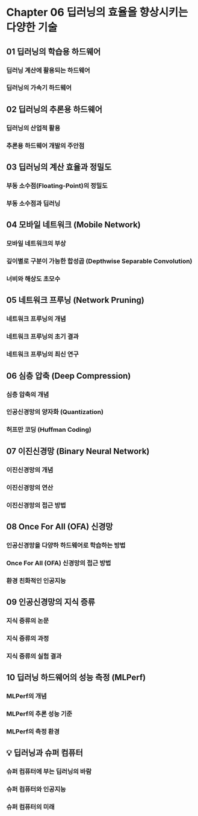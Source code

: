 # Chapter 06 딥러닝의 효율을 향상시키는 다양한 기술
## 01 딥러닝의 학습용 하드웨어
### 딥러닝 계산에 활용되는 하드웨어

### 딥러닝의 가속기 하드웨어

## 02 딥러닝의 추론용 하드웨어
### 딥러닝의 산업적 활용

### 추론용 하드웨어 개발의 주안점

## 03 딥러닝의 계산 효율과 정밀도
### 부동 소수점(Floating-Point)의 정밀도

### 부동 소수점과 딥러닝

## 04 모바일 네트워크 (Mobile Network)
### 모바일 네트워크의 부상

### 깊이별로 구분이 가능한 합성곱 (Depthwise Separable Convolution)

### 너비와 해상도 초모수

## 05 네트워크 프루닝 (Network Pruning)
### 네트워크 프루닝의 개념

### 네트워크 프루닝의 초기 결과

### 네트워크 프루닝의 최신 연구

## 06 심층 압축 (Deep Compression)
### 심층 압축의 개념

### 인공신경망의 양자화 (Quantization)

### 허프만 코딩 (Huffman Coding)

## 07 이진신경망 (Binary Neural Network)
### 이진신경망의 개념

### 이진신경망의 연산

### 이진신경망의 접근 방법

## 08 Once For All (OFA) 신경망
### 인공신경망을 다양하 하드웨어로 학습하는 방법

### Once For All (OFA) 신경망의 접근 방법

### 환경 친화적인 인공지능

## 09 인공신경망의 지식 증류
### 지식 증류의 논문

### 지식 증류의 과정

### 지식 증류의 실험 결과

## 10 딥러닝 하드웨어의 성능 측정 (MLPerf)
### MLPerf의 개념

### MLPerf의 추론 성능 기준

### MLPerf의 측정 환경

## :bulb: 딥러닝과 슈퍼 컴퓨터
### 슈퍼 컴퓨터에 부는 딥러닝의 바람

### 슈퍼 컴퓨터와 인공지능

### 슈퍼 컴퓨터의 미래
